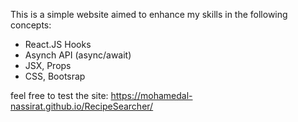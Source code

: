 This is a simple website aimed to enhance my skills in the following concepts:
  - React.JS Hooks
  - Asynch API (async/await)
  - JSX, Props
  - CSS, Bootsrap

feel free to test the site: https://mohamedal-nassirat.github.io/RecipeSearcher/

